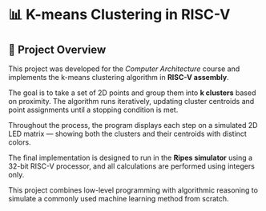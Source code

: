 # 📊 K-means Clustering in RISC-V

## 🔎 Project Overview

This project was developed for the *Computer Architecture* course and implements the k-means clustering algorithm in **RISC-V assembly**. 

The goal is to take a set of 2D points and group them into **k clusters** based on proximity. The algorithm runs iteratively, updating cluster centroids and point assignments until a stopping condition is met.

Throughout the process, the program displays each step on a simulated 2D LED matrix — showing both the clusters and their centroids with distinct colors.

The final implementation is designed to run in the **Ripes simulator** using a 32-bit RISC-V processor, and all calculations are performed using integers only.

This project combines low-level programming with algorithmic reasoning to simulate a commonly used machine learning method from scratch.

